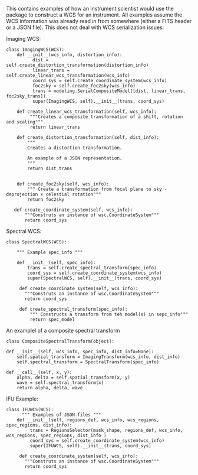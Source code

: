 This contains examples of how an instrument scientist would use the package to construct a WCS for an instrument. All examples assume the WCS information was already read in from somewhere (either a FITS header or a JSON file). This does not deal with WCS serialization issues.

Imaging WCS:

    class ImagingWCS(WCS):
        def __init__(wcs_info, distortion_info):
              dist = self.create_distortion_transformstion(distortion_info)
              linear_trans = self.create_linear_wcs_transformation(wcs_info)
              coord_sys = self.create_coordinate_system(wcs_info)
              foc2sky = self.create_foc2sky(wcs_info)
              trans = modeling.SerialCompositeModel([dist, linear_trans, foc2sky_trans])
              super(ImagingWCS, self).__init__(trans, coord_sys)

        def create_linear_wcs_transformation(self, wcs_info):
             """Creates a composite transformation of a shift, rotation and scaling"""
             return linear_trans

        def create_distortion_transformation(self, dist_info):
            """
            Creates a distortion transformation.
            
            An example of a JSON representation.
            """
            return dist_trans

            
        def create_foc2sky(self, wcs_info):
            """ Create a transformation from focal plane to sky - deprojection + celestial rotation"""
            return foc2sky

       def create_coordinate_system(self, wcs_info):
           """Construts an instance of wsc.CoordinateSystem"""
           return coord_sys            


Spectral WCS:

    class SpectralWCS(WCS):

        """ Example spec_info """

        def __init__(self, spec_info):
            trans = self.create_spectral_transform(spec_info)
            coord_sys = self.create_coordinate_system(wcs_info)
            super(SpectralWCS, self).__init__(trans, coord_sys)

         def create_coordinate_system(self, wcs_info):
           """Construts an instance of wsc.CoordinateSystem"""
           return coord_sys
            
         def create_spectral_transform(spec_info):
             """ Constructs a transform from teh model(s) in sepc_info"""
             return spec_model

An examplel of a composite spectral transform

    class CompositeSpectralTransform(object):
    
    def __init__(self, wcs_info, spec_info, dist_info=None):
        self.spatial_transform = ImagingTransform(wcs_info, dist_info)
        self.spectral_transform = SpectralTransform(spec_info)

    def __call__(self, x, y):
        alpha, delta = self.spatial_transform(x, y)
        wave = self.spectral_transform(x)
        return alpha, delta, wave


IFU Example:

    class IFUWCS(WCS):
          """ Examples of JSON files """
        def __init__(self, regions_def, wcs_info, wcs_regions, spec_regions, dist_info):
             trans = RegionsSelector(mask_shape, regions_def, wcs_info, wcs_regions, spec_regions, dist_info )
             coord_sys = self.create_coordinate_system(wcs_info)
             super(IFUWCS, self).__init__(trans, coord_sys)

         def create_coordinate_system(self, wcs_info):
           """Construts an instance of wsc.CoordinateSystem"""
           return coord_sys
